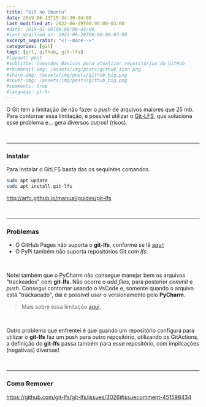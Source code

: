 ```yaml
---
title: "Git no Ubuntu"
date: 2019-06-13T15:34:30-04:00
last_modified_at: 2022-06-29T00:00:00-03:00
#date: 2019-01-00T00:00:00-03:00
#last_modified_at: 2022-06-28T00:00:00-03:00
excerpt_separator: "<!--more-->"
categories: [git]
tags: [git, github, git-lfs]
#layout: post
#subtitle: Comandos Básicos para atualizar repositórios do GitHub
#thumbnail-img: /assets/img/posts/github_icon.png
#share-img: /assets/img/posts/github_big.png
#cover-img: /assets/img/posts/github_big.png
#comments: true
#language: pt-br
---
```


O Git tem a limitação de não fazer o _push_ de arquivos maiores que 25 mb. Para contornar essa limitação, é possível utilizar o [Git-LFS](https://git-lfs.github.com/), que soluciona esse problema e... gera diversos outros! (risos).

<br>

---

### Instalar

Para instalar o GitLFS basta das os sequintes comandos.

```bash
sudo apt update
sudo apt install git-lfs
```

http://arfc.github.io/manual/guides/git-lfs

<br>

---

### Problemas

- O GitHub Pages não suporta o **git-lfs**, conforme se lê [aqui](https://github.com/git-lfs/git-lfs/issues/3026);
- O PyPi também não suporta repositórios Git com *lfs*

<br>

Notei também que o PyCharm não consegue manejar bem os arquivos "trackeados" com **git-lfs**. Não ocorre o _add files_, para posterior _commit_ e _push_. Consegui contornar usando o VsCode e, somente quando o arquivo está "trackaeado", dai é possível usar o versionamento pelo **PyCharm**.
> Mais sobre essa limitação [aqui](https://intellij-support.jetbrains.com/hc/en-us/community/posts/206665019-jetbrains-products-and-git-lfs-question).

<br>

Outro problema que enfrentei é que quando um repositório configura para utilizar o **git-lfs** faz um push para outro repositório, utilizando os GitActions, a definição do **git-lfs** passa também para esse repositório, com implicações (negativas) diversas!

<br>

---

### Como Remover

https://github.com/git-lfs/git-lfs/issues/3026#issuecomment-451598434
